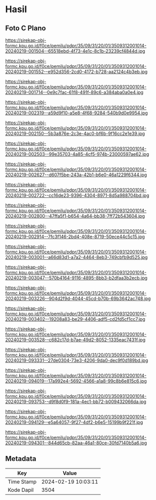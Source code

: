 # Hasil

## Foto C Plano

https://sirekap-obj-formc.kpu.go.id/f0ce/pemilu/pdpr/35/09/31/20/01/3509312001014-20240219-001504--65518ebd-4f73-4e1c-8c1b-23239cf4844d.jpg

https://sirekap-obj-formc.kpu.go.id/f0ce/pemilu/pdpr/35/09/31/20/01/3509312001014-20240219-001552--e952d356-2cd0-4172-b728-aa2124c4b3eb.jpg

https://sirekap-obj-formc.kpu.go.id/f0ce/pemilu/pdpr/35/09/31/20/01/3509312001014-20240219-001714--0e9c7fac-61f8-491f-89c6-a384aba0a0e4.jpg

https://sirekap-obj-formc.kpu.go.id/f0ce/pemilu/pdpr/35/09/31/20/01/3509312001014-20240219-002319--a59d9f10-a5e8-4f68-9284-540b9d0e9954.jpg

https://sirekap-obj-formc.kpu.go.id/f0ce/pemilu/pdpr/35/09/31/20/01/3509312001014-20240219-002150--5b3a876e-2c3e-4ac0-bf6b-9f16cc2e1e39.jpg

https://sirekap-obj-formc.kpu.go.id/f0ce/pemilu/pdpr/35/09/31/20/01/3509312001014-20240219-002503--99e35703-4a85-4cf5-974b-23000597ae62.jpg

https://sirekap-obj-formc.kpu.go.id/f0ce/pemilu/pdpr/35/09/31/20/01/3509312001014-20240219-002627--d607f5be-243a-42b1-b6e0-46a1229f6344.jpg

https://sirekap-obj-formc.kpu.go.id/f0ce/pemilu/pdpr/35/09/31/20/01/3509312001014-20240219-002722--cc16de23-9396-4304-8971-8d5a988704bd.jpg

https://sirekap-obj-formc.kpu.go.id/f0ce/pemilu/pdpr/35/09/31/20/01/3509312001014-20240219-002800--47ffa5f1-b654-4a64-bb38-7ff72b543604.jpg

https://sirekap-obj-formc.kpu.go.id/f0ce/pemilu/pdpr/35/09/31/20/01/3509312001014-20240219-002914--7fc3f146-2bd4-408e-8719-50ece44c5c15.jpg

https://sirekap-obj-formc.kpu.go.id/f0ce/pemilu/pdpr/35/09/31/20/01/3509312001014-20240219-003001--a66d83d1-a7a2-4464-8eb3-749cbfb9d525.jpg

https://sirekap-obj-formc.kpu.go.id/f0ce/pemilu/pdpr/35/09/31/20/01/3509312001014-20240219-003047--570b4164-9116-4895-8bb3-b2dfaa3b2ecb.jpg

https://sirekap-obj-formc.kpu.go.id/f0ce/pemilu/pdpr/35/09/31/20/01/3509312001014-20240219-003226--904d2f9d-4044-45cd-b70b-69b3642ac748.jpg

https://sirekap-obj-formc.kpu.go.id/f0ce/pemilu/pdpr/35/09/31/20/01/3509312001014-20240219-003402--19208a83-be29-4406-adf5-cd2fd5cf1cc7.jpg

https://sirekap-obj-formc.kpu.go.id/f0ce/pemilu/pdpr/35/09/31/20/01/3509312001014-20240219-003528--c682c17d-b7ae-49d2-8052-1335eac7431f.jpg

https://sirekap-obj-formc.kpu.go.id/f0ce/pemilu/pdpr/35/09/31/20/01/3509312001014-20240219-093331--27de0304-73e3-4206-9da0-dec9f0d189bd.jpg

https://sirekap-obj-formc.kpu.go.id/f0ce/pemilu/pdpr/35/09/31/20/01/3509312001014-20240219-094019--17a992e4-5692-4566-a1a8-99c8b6e815c6.jpg

https://sirekap-obj-formc.kpu.go.id/f0ce/pemilu/pdpr/35/09/31/20/01/3509312001014-20240219-093753--d9f8d0f9-181a-4ec1-bb72-b009432066da.jpg

https://sirekap-obj-formc.kpu.go.id/f0ce/pemilu/pdpr/35/09/31/20/01/3509312001014-20240219-094129--e5a64057-9f27-4df2-b6e5-15199b9f221f.jpg

https://sirekap-obj-formc.kpu.go.id/f0ce/pemilu/pdpr/35/09/31/20/01/3509312001014-20240219-094301--844d65cb-82aa-46a1-80ce-30fd7140b5a6.jpg


## Metadata

| Key        | Value               |
| ---------- | ------------------- |
| Time Stamp | 2024-02-19 10:03:11 |
| Kode Dapil | 3504                |



